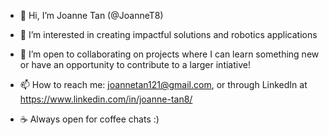 - 👋 Hi, I’m Joanne Tan (@JoanneT8)
- 👀 I’m interested in creating impactful solutions and robotics applications
- 💞️ I’m open to collaborating on projects where I can learn something new or have an opportunity to contribute to a larger intiative! 
- 📫 How to reach me: joannetan121@gmail.com, or through LinkedIn at https://www.linkedin.com/in/joanne-tan8/ 

- ☕ Always open for coffee chats :)


<!---
JoanneT8/JoanneT8 is a ✨ special ✨ repository because its `README.md` (this file) appears on your GitHub profile.
You can click the Preview link to take a look at your changes.
--->
